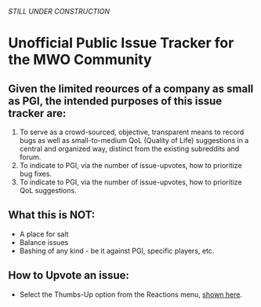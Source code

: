 *STILL UNDER CONSTRUCTION*

# Unofficial Public Issue Tracker for the MWO Community

## Given the limited reources of a company as small as PGI, the intended purposes of this issue tracker are:
1. To serve as a crowd-sourced, objective, transparent means to record bugs as well as small-to-medium QoL (Quality of Life) suggestions in a central and organized way, distinct from the existing subreddits and forum.
2. To indicate to PGI, via the number of issue-upvotes, how to prioritize bug fixes.
3. To indicate to PGI, via the number of issue-upvotes, how to prioritize QoL suggestions.
  
  
## What this is NOT:
* A place for salt
* Balance issues
* Bashing of any kind - be it against PGI, specific players, etc.
  
  
## How to Upvote an issue:
* Select the Thumbs-Up option from the Reactions menu, [shown here](http://lauhakari.com/content/uploads/2016/03/github_reactions.png).


